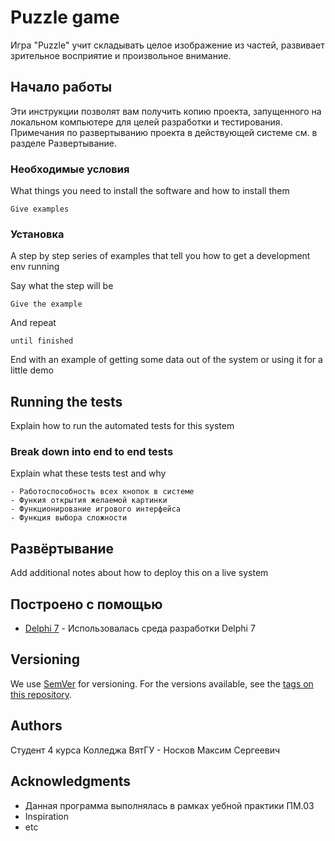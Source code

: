 # Puzzle game

Игра "Puzzle" учит складывать целое изображение из частей, развивает зрительное восприятие и произвольное внимание.

## Начало работы

Эти инструкции позволят вам получить копию проекта, запущенного на локальном компьютере для целей разработки и тестирования. Примечания по развертыванию проекта в действующей системе см. в разделе Развертывание.

### Необходимые условия

What things you need to install the software and how to install them

```
Give examples
```

### Установка

A step by step series of examples that tell you how to get a development env running

Say what the step will be

```
Give the example
```

And repeat

```
until finished
```

End with an example of getting some data out of the system or using it for a little demo

## Running the tests

Explain how to run the automated tests for this system

### Break down into end to end tests

Explain what these tests test and why

```
- Работоспособность всех кнопок в системе
- Функия открытия желаемой картинки
- Функционирование игрового интерфейса
- Функция выбора сложности
```

## Развёртывание

Add additional notes about how to deploy this on a live system

## Построено с помощью

* [Delphi 7]([http://www.dropwizard.io/1.0.2/docs/](https://delphiseven.ru/)) - Использовалась среда разработки Delphi 7

## Versioning

We use [SemVer](http://semver.org/) for versioning. For the versions available, see the [tags on this repository](https://github.com/your/project/tags). 

## Authors

Студент 4 курса Колледжа ВятГУ - Носков Максим Сергеевич 

## Acknowledgments

* Данная программа выполнялась в рамках уебной практики ПМ.03
* Inspiration
* etc
